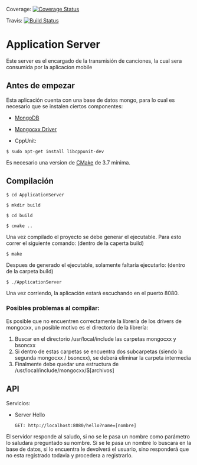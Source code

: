 Coverage:  [![Coverage Status](https://coveralls.io/repos/github/MusicIO-Grupo2/applicationServer/badge.svg?branch=master)](https://coveralls.io/github/MusicIO-Grupo2/applicationServer?branch=master)

                       
Travis: [![Build Status](https://travis-ci.org/MusicIO-Grupo2/applicationServer.svg?branch=master)](https://travis-ci.org/MusicIO-Grupo2/applicationServer)

# Application Server


Este server es el encargado de la transmisión de canciones, la cual sera consumida por la aplicacion mobile

## Antes de empezar


Esta aplicación cuenta con una base de datos mongo, para lo cual es necesario que se instalen ciertos componentes:

* [MongoDB](https://docs.mongodb.com/manual/installation/)

* [Mongocxx Driver](https://mongodb.github.io/mongo-cxx-driver/mongocxx-v3/installation/) 

* CppUnit: 
```
$ sudo apt-get install libcppunit-dev
```

Es necesario una version de [CMake](https://cmake.org/download/) de 3.7 mínima.

## Compilación
```
$ cd ApplicationServer

$ mkdir build

$ cd build

$ cmake ..
```

Una vez compilado el proyecto se debe generar el ejecutable.  Para esto correr el siguiente comando: (dentro de la caperta build)

```
$ make
```

Despues de generado el ejecutable, solamente faltaría ejecutarlo: (dentro de la carpeta build)
```
$ ./ApplicationServer 
```

Una vez corriendo, la aplicación estará escuchando en el puerto 8080.

### Posibles problemas al compilar:
Es posible que no encuentren correctamente la librería de los drivers de mongocxx, un posible motivo es el directorio de la librería:

1. Buscar en el directorio /usr/local/include las carpetas mongocxx y bsoncxx
2. Si dentro de estas carpetas se encuentra dos subcarpetas (siendo la segunda mongocxx / bsoncxx), se deberá eliminar la carpeta intermedia
3. Finalmente debe quedar una estructura de /usr/local/include/mongocxx/$[archivos]

## API
Servicios:

- Server Hello
	```
	GET: http://localhost:8080/hello?name=[nombre]
	```	
El servidor responde al saludo, si no se le pasa un nombre como parámetro lo saludara preguntado su nombre.  Si se le pasa un nombre
lo buscara en la base de datos, si lo encuentra le devolverá el usuario, sino responderá que no esta registrado todavia y procedera a registrarlo.
	
